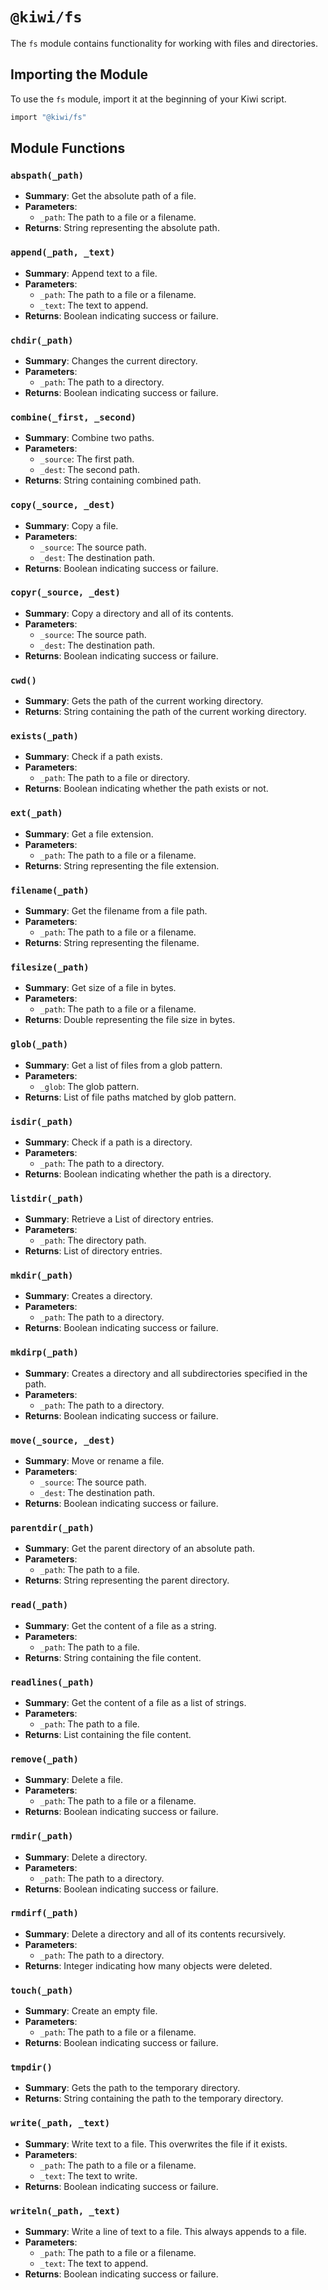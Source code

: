 # `@kiwi/fs`

The `fs` module contains functionality for working with files and directories.

## Importing the Module

To use the `fs` module, import it at the beginning of your Kiwi script.

```ruby
import "@kiwi/fs"
```

## Module Functions

### `abspath(_path)`

- **Summary**: Get the absolute path of a file.
- **Parameters**:
  - `_path`: The path to a file or a filename.
- **Returns**: String representing the absolute path.

### `append(_path, _text)`

- **Summary**: Append text to a file.
- **Parameters**:
  - `_path`: The path to a file or a filename.
  - `_text`: The text to append.
- **Returns**: Boolean indicating success or failure.

### `chdir(_path)`

- **Summary**: Changes the current directory.
- **Parameters**:
  - `_path`: The path to a directory.
- **Returns**: Boolean indicating success or failure.

### `combine(_first, _second)`
- **Summary**: Combine two paths.
- **Parameters**:
  - `_source`: The first path.
  - `_dest`: The second path.
- **Returns**: String containing combined path.

### `copy(_source, _dest)`

- **Summary**: Copy a file.
- **Parameters**:
  - `_source`: The source path.
  - `_dest`: The destination path.
- **Returns**: Boolean indicating success or failure.

### `copyr(_source, _dest)`

- **Summary**: Copy a directory and all of its contents.
- **Parameters**:
  - `_source`: The source path.
  - `_dest`: The destination path.
- **Returns**: Boolean indicating success or failure.

### `cwd()`

- **Summary**: Gets the path of the current working directory.
- **Returns**: String containing the path of the current working directory.

### `exists(_path)`

- **Summary**: Check if a path exists.
- **Parameters**:
  - `_path`: The path to a file or directory.
- **Returns**: Boolean indicating whether the path exists or not.

### `ext(_path)`

- **Summary**: Get a file extension.
- **Parameters**:
  - `_path`: The path to a file or a filename.
- **Returns**: String representing the file extension.

### `filename(_path)`

- **Summary**: Get the filename from a file path.
- **Parameters**:
  - `_path`: The path to a file or a filename.
- **Returns**: String representing the filename.

### `filesize(_path)`

- **Summary**: Get size of a file in bytes.
- **Parameters**:
  - `_path`: The path to a file or a filename.
- **Returns**: Double representing the file size in bytes.

### `glob(_path)`

- **Summary**: Get a list of files from a glob pattern.
- **Parameters**:
  - `_glob`: The glob pattern.
- **Returns**: List of file paths matched by glob pattern.

### `isdir(_path)`
- **Summary**: Check if a path is a directory.
- **Parameters**:
  - `_path`: The path to a directory.
- **Returns**: Boolean indicating whether the path is a directory.

### `listdir(_path)`

- **Summary**: Retrieve a List of directory entries.
- **Parameters**:
  - `_path`: The directory path.
- **Returns**: List of directory entries.

### `mkdir(_path)`

- **Summary**: Creates a directory.
- **Parameters**:
  - `_path`: The path to a directory.
- **Returns**: Boolean indicating success or failure.

### `mkdirp(_path)`

- **Summary**: Creates a directory and all subdirectories specified in the path.
- **Parameters**:
  - `_path`: The path to a directory.
- **Returns**: Boolean indicating success or failure.

### `move(_source, _dest)`

- **Summary**: Move or rename a file.
- **Parameters**:
  - `_source`: The source path.
  - `_dest`: The destination path.
- **Returns**: Boolean indicating success or failure.

### `parentdir(_path)`

- **Summary**: Get the parent directory of an absolute path.
- **Parameters**:
  - `_path`: The path to a file.
- **Returns**: String representing the parent directory.

### `read(_path)`

- **Summary**: Get the content of a file as a string.
- **Parameters**:
  - `_path`: The path to a file.
- **Returns**: String containing the file content.

### `readlines(_path)`

- **Summary**: Get the content of a file as a list of strings.
- **Parameters**:
  - `_path`: The path to a file.
- **Returns**: List containing the file content.

### `remove(_path)`

- **Summary**: Delete a file.
- **Parameters**:
  - `_path`: The path to a file or a filename.
- **Returns**: Boolean indicating success or failure.

### `rmdir(_path)`

- **Summary**: Delete a directory.
- **Parameters**:
  - `_path`: The path to a directory.
- **Returns**: Boolean indicating success or failure.

### `rmdirf(_path)`

- **Summary**: Delete a directory and all of its contents recursively.
- **Parameters**:
  - `_path`: The path to a directory.
- **Returns**: Integer indicating how many objects were deleted.

### `touch(_path)`

- **Summary**: Create an empty file.
- **Parameters**:
  - `_path`: The path to a file or a filename.
- **Returns**: Boolean indicating success or failure.

### `tmpdir()`

- **Summary**: Gets the path to the temporary directory.
- **Returns**: String containing the path to the temporary directory.

### `write(_path, _text)`

- **Summary**: Write text to a file. This overwrites the file if it exists.
- **Parameters**:
  - `_path`: The path to a file or a filename.
  - `_text`: The text to write.
- **Returns**: Boolean indicating success or failure.

### `writeln(_path, _text)`

- **Summary**: Write a line of text to a file. This always appends to a file.
- **Parameters**:
  - `_path`: The path to a file or a filename.
  - `_text`: The text to append.
- **Returns**: Boolean indicating success or failure.
